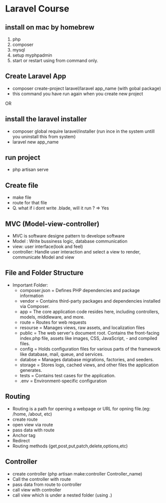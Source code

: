 # Laravel Course

## install on mac by homebrew
1. php
2. composer
3. mysql
4. setup myphpadmin
5. start or restart using from command only.

## Create Laravel App
- composer create-project laravel/laravel app_name (with gobal package)
- this command you have run again when you create new project

OR

## install the laravel installer
- composer global require laravel/installer (run ince in the system untill you uninstall this from system)
- laravel new app_name

## run project
- php artisan serve

## Create file
- make file
- route for that file
- Q. what if i dont write .blade, will it run ? => Yes

## MVC (Model-view-controller)
- MVC is software designe pattern to develope software
- Model : Write bussiness logic, database communication
- view: user interface(look and feel)
- controller: Handle user interaction and select a view to render, communicate Model and view

## File and Folder Structure
- Important Folder: 
    - composer.json = Defines PHP dependencies and package information
    - vendor = Contains third-party packages and dependencies installed via Composer.
    - app = The core application code resides here, including controllers, models, middleware, and more.
    - route = Routes for web requests
    - resourse = Manages views, raw assets, and localization files
    - public = The web server's document root. Contains the front-facing index.php file, assets like images, CSS, JavaScript, - and compiled files.
    - config = Holds configuration files for various parts of the framework like database, mail, queue, and services.
    - databse = Manages database migrations, factories, and seeders.
    - storage = Stores logs, cached views, and other files the application generates.
    - tests = Contains test cases for the application.
    - .env = Environment-specific configuration

## Routing
- Routing is a path for opening a webpage or URL for opning file.(eg: /home, /about, etc)
- create route
- open view via route
- pass data with route
- Anchor tag
- Redirect
- Routing methods (get,post,put,patch,delete,options,etc)

## Controller
- create controller (php artisan make:controller Controller_name)
- Call the controller with route
- pass data from route to controller
- call view with controller
- call view which is under a nested folder (using .)
